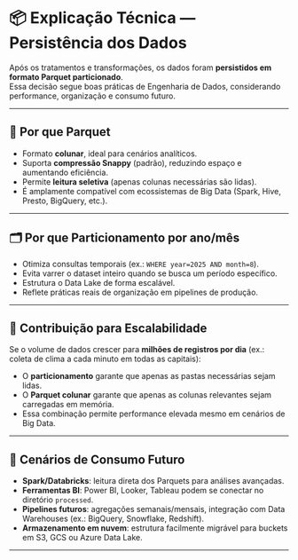 # 📦 Explicação Técnica — Persistência dos Dados

Após os tratamentos e transformações, os dados foram **persistidos em formato Parquet particionado**.  
Essa decisão segue boas práticas de Engenharia de Dados, considerando performance, organização e consumo futuro.

---

## 🎯 Por que **Parquet**
- Formato **colunar**, ideal para cenários analíticos.  
- Suporta **compressão Snappy** (padrão), reduzindo espaço e aumentando eficiência.  
- Permite **leitura seletiva** (apenas colunas necessárias são lidas).  
- É amplamente compatível com ecossistemas de Big Data (Spark, Hive, Presto, BigQuery, etc.).

---

## 🗂️ Por que **Particionamento por ano/mês**
- Otimiza consultas temporais (ex.: `WHERE year=2025 AND month=8`).  
- Evita varrer o dataset inteiro quando se busca um período específico.  
- Estrutura o Data Lake de forma escalável.  
- Reflete práticas reais de organização em pipelines de produção.

---

## 🚀 Contribuição para Escalabilidade
Se o volume de dados crescer para **milhões de registros por dia** (ex.: coleta de clima a cada minuto em todas as capitais):  
- O **particionamento** garante que apenas as pastas necessárias sejam lidas.  
- O **Parquet colunar** garante que apenas as colunas relevantes sejam carregadas em memória.  
- Essa combinação permite performance elevada mesmo em cenários de Big Data.

---

## 🔮 Cenários de Consumo Futuro
- **Spark/Databricks**: leitura direta dos Parquets para análises avançadas.  
- **Ferramentas BI**: Power BI, Looker, Tableau podem se conectar no diretório `processed`.  
- **Pipelines futuros**: agregações semanais/mensais, integração com Data Warehouses (ex.: BigQuery, Snowflake, Redshift).  
- **Armazenamento em nuvem**: estrutura facilmente migrável para buckets em S3, GCS ou Azure Data Lake.

---
